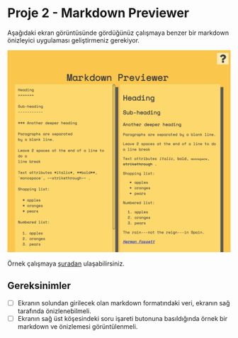 # Proje 2 - Markdown Previewer

Aşağıdaki ekran görüntüsünde gördüğünüz çalışmaya benzer bir markdown önizleyici uygulaması geliştirmeniz gerekiyor.

![preview](https://raw.githubusercontent.com/Kodluyoruz/taskforce/main/redux/markdown-previewer/figures/preview.png)

Örnek çalışmaya [şuradan](https://codepen.io/GuRuGu/pen/weVpQZ?editors=1010) ulaşabilirsiniz.

## Gereksinimler
- [ ] Ekranın solundan girilecek olan markdown formatındaki veri, ekranın sağ tarafında önizlenebilmeli.
- [ ] Ekranın sağ üst köşesindeki soru işareti butonuna basıldığında örnek bir markdown ve önizlemesi görüntülenmeli. 
